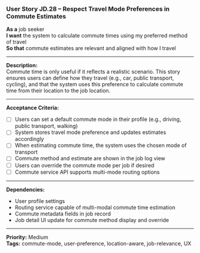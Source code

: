 ### User Story JD.28 – Respect Travel Mode Preferences in Commute Estimates

**As a** job seeker  
**I want** the system to calculate commute times using my preferred method of travel  
**So that** commute estimates are relevant and aligned with how I travel

---

**Description:**  
Commute time is only useful if it reflects a realistic scenario. This story ensures users can define how they travel (e.g., car, public transport, cycling), and that the system uses this preference to calculate commute time from their location to the job location.

---

**Acceptance Criteria:**
- [ ] Users can set a default commute mode in their profile (e.g., driving, public transport, walking)
- [ ] System stores travel mode preference and updates estimates accordingly
- [ ] When estimating commute time, the system uses the chosen mode of transport
- [ ] Commute method and estimate are shown in the job log view
- [ ] Users can override the commute mode per job if desired
- [ ] Commute service API supports multi-mode routing options

---

**Dependencies:**
- User profile settings
- Routing service capable of multi-modal commute time estimation
- Commute metadata fields in job record
- Job detail UI update for commute method display and override

---

**Priority:** Medium  
**Tags:** commute-mode, user-preference, location-aware, job-relevance, UX
